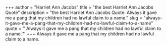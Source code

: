 +++
author = "Harriet Ann Jacobs"
title = "the best Harriet Ann Jacobs Quote"
description = "the best Harriet Ann Jacobs Quote: Always it gave me a pang that my children had no lawful claim to a name."
slug = "always-it-gave-me-a-pang-that-my-children-had-no-lawful-claim-to-a-name"
quote = '''Always it gave me a pang that my children had no lawful claim to a name.'''
+++
Always it gave me a pang that my children had no lawful claim to a name.
